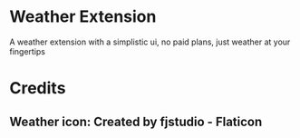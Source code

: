 # Weather Extension
A weather extension with a simplistic ui, no paid plans, just weather at your fingertips

# Credits
## Weather icon: Created by fjstudio - Flaticon
